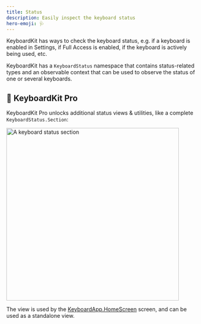 ```yaml
---
title: Status
description: Easily inspect the keyboard status
hero-emoji: 🩺
---
```


KeyboardKit has ways to check the keyboard status, e.g. if a keyboard is enabled in Settings, if Full Access is enabled, if the keyboard is actively being used, etc.

KeyboardKit has a ``KeyboardStatus`` namespace that contains status-related types and an observable context that can be used to observe the status of one or several keyboards.


## 👑 KeyboardKit Pro

KeyboardKit Pro unlocks additional status views & utilities, like a complete ``KeyboardStatus.Section``:

<img width="450" alt="A keyboard status section" src="{{page.assets}}keyboardstatus-section.jpg" />

The view is used by the [KeyboardApp.HomeScreen](/features/app) screen, and can be used as a standalone view.


[Pro]: /pro
